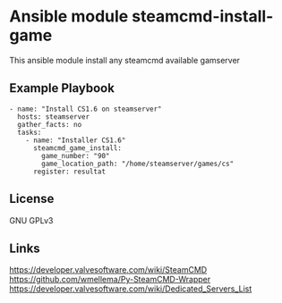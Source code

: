 Ansible module steamcmd-install-game
=====================
This ansible module install any steamcmd available gamserver

Example Playbook
----------------

```
- name: "Install CS1.6 on steamserver"
  hosts: steamserver
  gather_facts: no
  tasks:
    - name: "Installer CS1.6"
      steamcmd_game_install:
        game_number: "90"
        game_location_path: "/home/steamserver/games/cs"
      register: resultat
```

License
-------

GNU GPLv3

Links
-----

<https://developer.valvesoftware.com/wiki/SteamCMD>
<https://github.com/wmellema/Py-SteamCMD-Wrapper>
<https://developer.valvesoftware.com/wiki/Dedicated_Servers_List>
